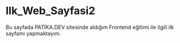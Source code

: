 # Ilk_Web_Sayfasi2
Bu sayfada PATİKA.DEV sitesinde aldığım Frontend eğitimi ile ilgili ilk sayfamı yapmaktayım.
